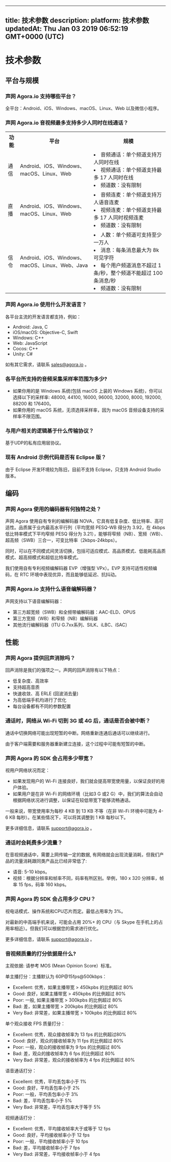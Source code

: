 
---
title: 技术参数
description: 
platform: 技术参数
updatedAt: Thu Jan 03 2019 06:52:19 GMT+0000 (UTC)
---
# 技术参数
## 平台与规模

### 声网 Agora.io 支持哪些平台？

全平台：Android、iOS、Windows、macOS、Linux、Web 以及微信小程序。

### 声网 Agora.io 音视频最多支持多少人同时在线通话？


<table>
  <tr>
    <th>功能</th>
    <th>平台</th>
    <th>规模</th>
  </tr>
  <tr>
    <td>通信</td>
    <td>Android、iOS、Windows、macOS、Linux、Web</td>
    <td><li>音频通话：单个频道支持万人同时在线</li><li>视频通话：单个频道支持最多 17 人同时在线</li><li>频道数：没有限制</li></td>
  </tr>
  <tr>
    <td>直播</td>
    <td>Android、iOS、Windows、macOS、Linux、Web</td>
    <td><li>音频连麦：单个频道支持万人语音连麦</li><li>视频连麦：单个频道支持最多 17 人同时视频连麦</li><li>频道数：没有限制</li></td>
  </tr>
  <tr>
    <td>信令</td>
    <td>Android、iOS、Windows、macOS、Linux、Web、Java</td>
    <td><li>人数：单个频道可支持至少一万人</li><li>消息：每条消息最大为 8k 可见字符</li><li>每个用户频道消息不超过 1 条/秒，整个频道不能超过 100 条消息/秒</li><li>频道数：没有限制</li></td>
  </tr>
</table>

### 声网 Agora.io 使用什么开发语言？

各平台主流的开发语言都支持，例如：

* Android: Java, C
* iOS/macOS: Objective-C, Swift
* Windows: C++
* Web: JavaScript
* Cocos: C++
* Unity: C#

如有其它需求，请联系 sales@agora.io 。

### 各平台所支持的音频采集采样率范围为多少?

* 如果你用的是 Windows 系统(包括 macOS 上装的 Windows 系统)，你可以选择以下的采样率: 48000, 44100, 16000, 96000, 32000, 8000, 192000, 88200 和 176400。
* 如果你用的 macOS 系统，无须选择采样率，因为 macOS 音频设备支持的采样率不限范围。
 
### 与用户相关的逻辑基于什么传输协议？

基于UDP的私有应用层协议。

### 现有 Android 示例代码是否有 Eclipse 版？

由于 Eclipse 开发环境较为陈旧，目前不支持 Eclipse，只支持 Android Studio 版本。

## 编码

### 声网 Agora 使用的编码器有何独特之处？

声网 Agora 使用自有专利的编解码器 NOVA，它具有低复杂度、低比特率、高可适性。品质属于业内最高水平行列（平均宽频 PESQ-WB 得分为 3.92，在 4kbps 低比特率模式下平均窄频 PESQ 得分为 3.21），能够将窄频（NB）、宽频（WB）、超高频（SWB）三合一，可变比特率（2kbps-24kbps）。

同时，可以在不同模式间灵活切换，包括可适应模式、高品质模式、低能耗高品质模式、超高频模式和超低比特率模式。

我们使用自有专利视频编解码器 EVP（增强型 VPx）。EVP 支持可适性视频编码，在 RTC 环境中表现优异，而且能够低延迟、抗抖动。

### 声网 Agora.io 支持什么语音编解码器？

声网支持以下语音编解码器：

* 第三方超宽频（SWB）和全频带编解码器：AAC-ELD、OPUS
* 第三方宽频（WB）和窄频（NB）编解码器
* 其他流行编解码器（ITU G.7xx系列、SILK、iLBC、iSAC）

## 性能

### 声网 Agora 提供回声消除吗？

回声消除是我们的强项之一。声网的回声消除有以下特点：

* 低复杂度、高效率
* 支持超高音质
* 快速收敛、高 ERLE (回波消去量)
* 为高低端手机均进行了优化
* 每台设备都有不同的参数配置

### 通话时，网络从 Wi-Fi 切到 3G 或 4G 后，通话是否会被中断？

通话中切换网络可能出现短暂的中断。网络重新连通后通话可以继续进行。

由于客户端需要和服务器重新建立连接，这个过程中可能有短暂的中断。

### 声网 Agora 的 SDK 会占用多少带宽？

视用户网络状况而定：

* 如果发现用户的 Wi-Fi 连接良好，我们就会提高带宽使用量，以保证良好的用户体验。
* 如果用户是在非 Wi-Fi 的网络环境（比如3 G 或2 G）中，我们的算法会自动根据网络状况进行调整，以保证在较低带宽下能够流畅通话。

一般来说，带宽使用率为每秒 4 KB 到 13 KB 不等（在非 Wi-Fi 环境中可能为 4-6 KB 每秒）。在某些情况下，可以将其调整到 1 KB 每秒以下。

更多详细信息，请联系 support@agora.io 。

### 通话时会耗费多少流量？

在音视频通话中，需要上网传输一定的数据, 有网络就会出现流量消耗，但我们产品的流量消耗跟同类产品比已经非常低了:

* 语音: 5-10 kbps。
* 视频：根据分辨率和帧率不同，码率有所区别。举例，180 x 320 分辨率，帧率 15 fps，码率 160 kbps。

### 声网 Agora 的 SDK 会占用多少 CPU？

视电话模式、操作系统和CPU芯片而定。最低占用率为 3%。

对最新的中高端手机来说，可能会占用 20%+ 的 CPU（与 Skype 在手机上的占用率相近）。但我们可以根据您的需求进行优化。

更多详细信息，请联系 support@agora.io 。

### 音视频质量的打分依据是什么?

主观依据: 请参考 MOS (Mean Opinion Score）标准。

单主播打分：主播默认为 60P@15fps@500kbps：

* Excellent: 优秀，如果主播带宽 > 450kpbs 的比例超过 80%
* Good: 良好，如果主播带宽 > 450kpbs 的比例超过 80%
* Poor: 一般, 如果主播带宽 > 300kpbs 的比例超过 80%
* Bad: 差，如果主播带宽 > 200kpbs 的比例超过 80%
* Very Bad: 非常差，如果主播带宽 > 100kpbs 的比例超过 80%

单个观众接收 FPS 质量打分：

* Excellent: 优秀，观众接收帧率为 13 fps 的比例超过80%
* Good: 良好，观众的接收帧率为 11 fps 的比例超过 80%
* Poor: 一般，观众的接收帧率为 9 fps 的比例超过 80%
* Bad: 差，观众的接收帧率为 6 fps 的比例超过 80%
* Very Bad: 非常差，观众的接收帧率为 4 fps 的比例超过 80%

语音通话打分：
* Excellent: 优秀，平均丢包率小于 1%
* Good: 良好，平均丢包率小于 2%
* Poor: 一般，平均丢包率小于 3%
* Bad: 差，平均丢包率小于 5%
* Very Bad: 非常差，平均丢包率大于等于 5%

视频通话打分：

* Excellent: 优秀，平均接收帧率大于或等于 12 fps
* Good: 良好，平均接收帧率小于 12 fps
* Poor: 一般，平均接收帧率小于 10 fps
* Bad: 差，平均接收帧率小于 7 fps
* Very Bad: 非常差，平均接收帧率小于 4 fps

